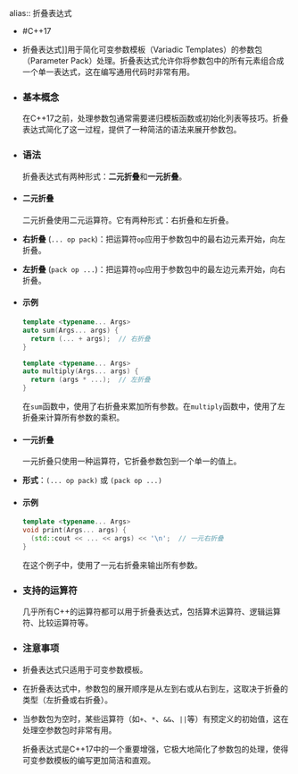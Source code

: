 alias:: 折叠表达式

- #C++17
- 折叠表达式]]用于简化可变参数模板（Variadic Templates）的参数包（Parameter Pack）处理。折叠表达式允许你将参数包中的所有元素组合成一个单一表达式，这在编写通用代码时非常有用。
- ### 基本概念
  
  在C++17之前，处理参数包通常需要递归模板函数或初始化列表等技巧。折叠表达式简化了这一过程，提供了一种简洁的语法来展开参数包。
- ### 语法
  
  折叠表达式有两种形式：**二元折叠**和**一元折叠**。
- #### 二元折叠
  
  二元折叠使用二元运算符。它有两种形式：右折叠和左折叠。
- **右折叠** (`... op pack`)：把运算符`op`应用于参数包中的最右边元素开始，向左折叠。
- **左折叠** (`pack op ...`)：把运算符`op`应用于参数包中的最左边元素开始，向右折叠。
- #### 示例
  
  ```cpp
  template <typename... Args>
  auto sum(Args... args) {
    return (... + args);  // 右折叠
  }
  
  template <typename... Args>
  auto multiply(Args... args) {
    return (args * ...);  // 左折叠
  }
  ```
  
  在`sum`函数中，使用了右折叠来累加所有参数。在`multiply`函数中，使用了左折叠来计算所有参数的乘积。
- #### 一元折叠
  
  一元折叠只使用一种运算符，它折叠参数包到一个单一的值上。
- **形式**：`(... op pack)` 或 `(pack op ...)`
- #### 示例
  
  ```cpp
  template <typename... Args>
  void print(Args... args) {
    (std::cout << ... << args) << '\n';  // 一元右折叠
  }
  ```
  
  在这个例子中，使用了一元右折叠来输出所有参数。
- ### 支持的运算符
  
  几乎所有C++的运算符都可以用于折叠表达式，包括算术运算符、逻辑运算符、比较运算符等。
- ### 注意事项
- 折叠表达式只适用于可变参数模板。
- 在折叠表达式中，参数包的展开顺序是从左到右或从右到左，这取决于折叠的类型（左折叠或右折叠）。
- 当参数包为空时，某些运算符（如`+`、`*`、`&&`、`||`等）有预定义的初始值，这在处理空参数包时非常有用。
  
  折叠表达式是C++17中的一个重要增强，它极大地简化了参数包的处理，使得可变参数模板的编写更加简洁和直观。